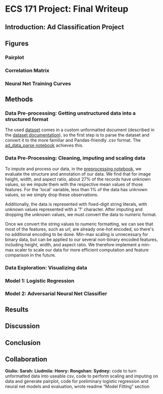 # ECS 171 Project: Final Writeup

## Introduction: Ad Classification Project

## Figures
### Pairplot

### Correlation Matrix

### Neural Net Training Curves

## Methods
### Data Pre-processing: Getting unstructured data into a structured format
The used [dataset](https://archive.ics.uci.edu/ml/datasets/internet+advertisements) comes in a custom unformatted document (described in the [dataset documentation](./ad.DOCUMENTATION)), so the first step is to parse the dataset and convert it to the more familiar and Pandas-friendly .csv format. The [ad_data_parse notebook](./1_ad_data_parse.ipynb) achieves this.
### Data Pre-Processing: Cleaning, imputing and scaling data
To impute and process our data, in the [preprocessing notebook](./3_preprocess_logreg_neuralnet.ipynb), we evaluate the structure and annotation of our data.  We find that for image height, width, and aspect ratio, about 27% of the records have unknown values, so we impute them with the respective mean values of those features.  For the 'local' variable, less than 1% of the data has unknown values, so we simply drop these observations.

Additionally, the data is represented with fixed-digit string literals, with unknown values represented with a '?' character.  After imputing and dropping the unknown values, we must convert the data to numeric format.

Once we convert the string values to numeric formatting, we can see that most of the features, such as url, are already one-hot encoded, so there's no additional encoding to be done.  Min-max scaling is unnecessary for binary data, but can be applied to our several non-binary encoded features, including height, width, and aspect ratio.  We therefore implement a min-max scaler to scale our data for more efficient computation and feature comparison in the future.

### Data Exploration: Visualizing data

### Model 1: Logistic Regression

### Model 2: Adversarial Neural Net Classifier

## Results

## Discussion

## Conclusion

## Collaboration

**Giulio:**
**Sarah:**
**Liudmila:**
**Henry:**
**Rongshan:**
**Sydney:** code to turn unformatted data into useable csv, code to perform scaling and imputing on data and generate pairplot, code for preliminary logistic regression and neural net models and evaluation, wrote readme “Model Fitting” section
